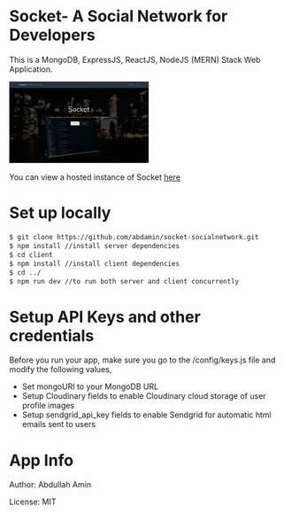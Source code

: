 # Socket- A Social Network for Developers

This is a MongoDB, ExpressJS, ReactJS, NodeJS (MERN) Stack Web Application.

<a href="/"></a> <img src="./socket.gif" alt="Socket" width="50%" />

You can view a hosted instance of Socket [here](https://salty-everglades-17999.herokuapp.com)

# Set up locally

    $ git clone https://github.com/abdamin/socket-socialnetwork.git
    $ npm install //install server dependencies
    $ cd client
    $ npm install //install client dependencies
    $ cd ../
    $ npm run dev //to run both server and client concurrently

# Setup API Keys and other credentials

Before you run your app, make sure you go to the /config/keys.js file and modify the following values,

- Set mongoURI to your MongoDB URL
- Setup Cloudinary fields to enable Cloudinary cloud storage of user profile images
- Setup sendgrid_api_key fields to enable Sendgrid for automatic html emails sent to users

# App Info

Author: Abdullah Amin

License: MIT
